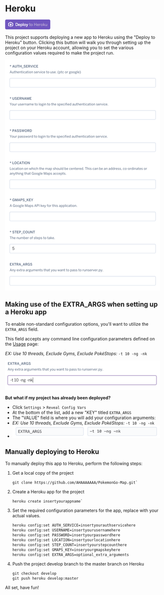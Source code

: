 # Heroku

[![Deploy](../_static/img/button.png)](https://dashboard.heroku.com/new?button-url=https://github.com/AHAAAAAAA/PokemonGo-Map/tree/develop&template=https://github.com/AHAAAAAAA/PokemonGo-Map/tree/develop)

This project supports deploying a new app to Heroku using the "Deploy to Heroku" button.  Clicking this button will walk you through setting up the project on your Heroku account, allowing you to set the various configuration values required to make the project run.

![](../_static/img/06dece7c-545c-11e6-9918-649ed7395638.png)

## Making use of the EXTRA_ARGS when setting up a Heroku app

To enable non-standard configuration options, you'll want to utilize the `EXTRA_ARGS` field.

This field accepts any command line configuration parameters defined on the [Usage](Usage.md) page:

*EX: Use 10 threads, Exclude Gyms, Exclude PokéStops:* `-t 10 -ng -nk`

![](../_static/img/3dc7d5dc-545c-11e6-97fb-37a08c706747.png)

**But what if my project has already been deployed?**
 * Click `Settings` > `Reveal Config Vars`
 * At the bottom of the list, add a new "KEY" titled `EXTRA_ARGS`
 * The "VALUE" field is where you will add your configuration arguments:
 * *EX: Use 10 threads, Exclude Gyms, Exclude PokéStops:* `-t 10 -ng -nk`
 * ![](../_static/img/5700ac2e-545a-11e6-8ae8-dd2f3b602933.png)

## Manually deploying to Heroku

To manually deploy this app to Heroku, perform the following steps:

1. Get a local copy of the project

   ```
   git clone https://github.com/AHAAAAAAA/PokemonGo-Map.git`
   ```

2. Create a Heroku app for the project

   ```
   heroku create insertyourappname`
   ```

3. Set the required configuration parameters for the app, replace with your actual values.

   ```
   heroku config:set AUTH_SERVICE=insertyourauthservicehere
   heroku config:set USERNAME=insertyourusernamehere
   heroku config:set PASSWORD=insertyourpasswordhere
   heroku config:set LOCATION=insertyourlocationhere
   heroku config:set STEP_COUNT=insertyourstepcounthere
   heroku config:set GMAPS_KEY=inseryourgmapskeyhere
   heroku config:set EXTRA_ARGS=optional_extra_arguments
   ```

4. Push the project develop branch to the master branch on Heroku

   ```
   git checkout develop
   git push heroku develop:master
   ```

All set, have fun!